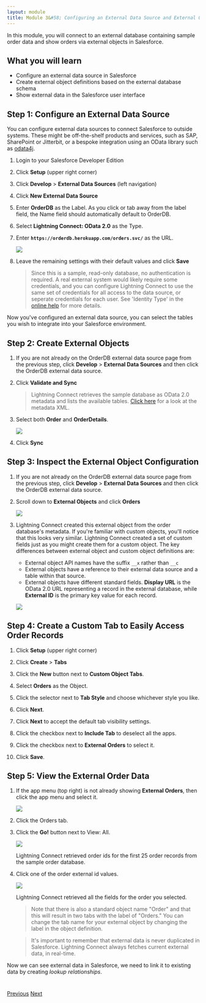 ```yaml
---
layout: module
title: Module 3&#58; Configuring an External Data Source and External Objects
---
```


In this module, you will connect to an external database containing sample order data and show orders via external objects in Salesforce.

## What you will learn
- Configure an external data source in Salesforce
- Create external object definitions based on the external database schema
- Show external data in the Salesforce user interface


## Step 1: Configure an External Data Source

You can configure external data sources to connect Salesforce to outside systems. These might be off-the-shelf products and services, such as SAP, SharePoint or Jitterbit, or a bespoke integration using an OData library such as [odata4j](https://code.google.com/p/odata4j/).

1. Login to your Salesforce Developer Edition

1. Click **Setup** (upper right corner)

1. Click **Develop** > **External Data Sources** (left navigation)

1. Click **New External Data Source**

1. Enter **OrderDB** as the Label. As you click or tab away from the label field, the Name field should automatically default to OrderDB.

1. Select **Lightning Connect: OData 2.0** as the Type.

1. Enter **`https://orderdb.herokuapp.com/orders.svc/`** as the URL.

	![](images/external-data-source.png)

1. Leave the remaining settings with their default values and click **Save**

	> Since this is a sample, read-only database, no authentication is required. A real external system would likely require some credentials, and you can configure Lightning Connect to use the same set of credentials for all access to the data source, or seperate credentials for each user. See 'Identity Type' in the [online help](https://help.salesforce.com/HTViewHelpDoc?id=platform_connect_add_external_data_source.htm) for more details.

Now you've configured an external data source, you can select the tables you wish to integrate into your Salesforce environment.

## Step 2: Create External Objects

1. If you are not already on the OrderDB external data source page from the previous step, click **Develop** > **External Data Sources** and then click the OrderDB external data source.

1. Click **Validate and Sync**

	> Lightning Connect retrieves the sample database as OData 2.0 metadata and lists the available tables. [Click here](https://orderdb.herokuapp.com/orders.svc/$metadata) for a look at the metadata XML.

1. Select both **Order** and **OrderDetails**.

	![](images/select-tables.png)

1. Click **Sync**

## Step 3: Inspect the External Object Configuration

1. If you are not already on the OrderDB external data source page from the previous step, click **Develop** > **External Data Sources** and then click the OrderDB external data source.

1. Scroll down to **External Objects** and click **Orders**

	![](images/click-orders.png)

1. Lightning Connect created this external object from the order database's metadata. If you're familiar with custom objects, you'll notice that this looks very similar. Lightning Connect created a set of custom fields just as you might create them for a custom object. The key differences between external object and custom object definitions are:
	- External object API names have the suffix `__x` rather than `__c`
	- External objects have a reference to their external data source and a table within that source.
	- External objects have different standard fields. **Display URL** is the OData 2.0 URL representing a record in the external database, while **External ID** is the primary key value for each record.

	![](images/orders-external-object.png)

## Step 4: Create a Custom Tab to Easily Access Order Records

1. Click **Setup** (upper right corner)

1. Click **Create** > **Tabs**

1. Click the **New** button next to **Custom Object Tabs**.

1. Select **Orders** as the Object.

1. Click the selector next to **Tab Style** and choose whichever style you like.

1. Click **Next**.

1. Click **Next** to accept the default tab visibility settings.

1. Click the checkbox next to **Include Tab** to deselect all the apps.

1. Click the checkbox next to **External Orders** to select it.

1. Click **Save**.

## Step 5: View the External Order Data

1. If the app menu (top right) is not already showing **External Orders**, then click the app menu and select it.

	![](images/external-orders-app.png)

1. Click the Orders tab.

1. Click the **Go!** button next to View: All.

	![](images/orders.png)

	Lightning Connect retrieved order ids for the first 25 order records from the sample order database.

1. Click one of the order external id values.

	![](images/order.png)

	Lightning Connect retrieved all the fields for the order you selected.
	
	> Note that there is also a standard object name "Order" and that this will result in two tabs with the label of "Orders."  You can change the tab name for your external object by changing the label in the object definition.

	> It's important to remember that external data is never duplicated in Salesforce. Lightning Connect always fetches current external data, in real-time.

Now we can see external data in Salesforce, we need to link it to existing data by creating *lookup relationships*.

<div class="row" style="margin-top:40px;">
<div class="col-sm-12">
<a href="create-developer-edition.html" class="btn btn-default"><i class="glyphicon glyphicon-chevron-left"></i> Previous</a>
<a href="create-lookup-relationships.html" class="btn btn-default pull-right">Next <i class="glyphicon glyphicon-chevron-right"></i></a>
</div>
</div>
